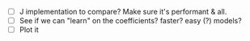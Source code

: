 - [ ] J implementation to compare? Make sure it's performant & all.
- [ ] See if we can "learn" on the coefficients? faster? easy (?) models?
- [ ] Plot it
